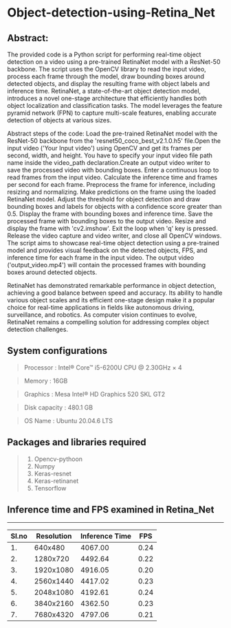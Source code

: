 # Object-detection-using-Retina_Net

## Abstract:
The provided code is a Python script for performing real-time object detection on a video using a pre-trained RetinaNet model with a ResNet-50 backbone. The script uses the OpenCV library to read the input video, process each frame through the model, draw bounding boxes around detected objects, and display the resulting frame with object labels and inference time. RetinaNet, a state-of-the-art object detection model, introduces a novel one-stage architecture that efficiently handles both object localization and classification tasks. The model leverages the feature pyramid network (FPN) to capture multi-scale features, enabling accurate detection of objects at various sizes.

Abstract steps of the code:
Load the pre-trained RetinaNet model with the ResNet-50 backbone from the 'resnet50_coco_best_v2.1.0.h5' file.Open the input video ('Your Input video') using OpenCV and get its frames per second, width, and height. You have to specify your input video file path name inside the video_path declaration.Create an output video writer to save the processed video with bounding boxes. Enter a continuous loop to read frames from the input video. Calculate the inference time and frames per second for each frame. Preprocess the frame for inference, including resizing and normalizing. Make predictions on the frame using the loaded RetinaNet model. Adjust the threshold for object detection and draw bounding boxes and labels for objects with a confidence score greater than 0.5. Display the frame with bounding boxes and inference time. Save the processed frame with bounding boxes to the output video. Resize and display the frame with 'cv2.imshow'. Exit the loop when 'q' key is pressed. Release the video capture and video writer, and close all OpenCV windows. The script aims to showcase real-time object detection using a pre-trained model and provides visual feedback on the detected objects, FPS, and inference time for each frame in the input video. The output video ('output_video.mp4') will contain the processed frames with bounding boxes around detected objects.

RetinaNet has demonstrated remarkable performance in object detection, achieving a good balance between speed and accuracy. Its ability to handle various object scales and its efficient one-stage design make it a popular choice for real-time applications in fields like autonomous driving, surveillance, and robotics. As computer vision continues to evolve, RetinaNet remains a compelling solution for addressing complex object detection challenges.

## System configurations

  >Processor : Intel® Core™ i5-6200U CPU @ 2.30GHz × 4
  
  >Memory : 16GB
  
  >Graphics : Mesa Intel® HD Graphics 520 SKL GT2
  
  >Disk capacity : 480.1 GB
  
  >OS Name : Ubuntu 20.04.6 LTS


## Packages and libraries required
> 1. Opencv-pythoon
> 2. Numpy
> 3. Keras-resnet
> 4. Keras-retinanet
> 5. Tensorflow

## Inference time and FPS examined in Retina_Net
---------------------------------------------
| Sl.no | Resolution | Inference Time | FPS |
|-------|------------|----------------|-----|
| 1.    | 640x480    | 4067.00        | 0.24|
| 2.    | 1280x720   | 4492.64        | 0.22|
| 3.    | 1920x1080  | 4916.05        | 0.20|
| 4.    | 2560x1440  | 4417.02        | 0.23|
| 5.    | 2048x1080  | 4192.61        | 0.24|
| 6.    | 3840x2160  | 4362.50        | 0.23|
| 7.    | 7680x4320  | 4797.06        | 0.21|
